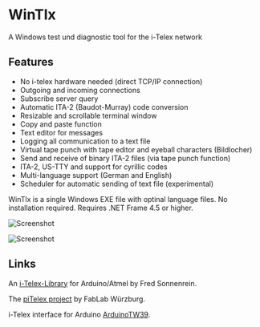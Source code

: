 ﻿# WinTlx
A Windows test und diagnostic tool for the i-Telex network

## Features
- No i-telex hardware needed (direct TCP/IP connection)
- Outgoing and incoming connections
- Subscribe server query
- Automatic ITA-2 (Baudot-Murray) code conversion
- Resizable and scrollable terminal window
- Copy and paste function
- Text editor for messages
- Logging all communication to a text file
- Virtual tape punch with tape editor and eyeball characters (Bildlocher)
- Send and receive of binary ITA-2 files (via tape punch function)
- ITA-2, US-TTY and support for cyrillic codes
- Multi-language support (German and English)
- Scheduler for automatic sending of text file (experimental)

WinTlx is a single Windows EXE file with optinal language files. No installation required.
Requires .NET Frame 4.5 or higher.

![Screenshot](https://github.com/detlefgerhardt/WinTlx/blob/master/WinTlxScreen.png)

![Screenshot](https://github.com/detlefgerhardt/WinTlx/blob/master/WinTlxScreen2.png)

 
## Links

An [i-Telex-Library](https://sourceforge.net/projects/itelex) for Arduino/Atmel by Fred Sonnenrein.

The [piTelex project](https://github.com/fablab-wue/piTelex) by FabLab Würzburg.

i-Telex interface for Arduino [ArduinoTW39](https://github.com/glsys/ArduinoTW39).
